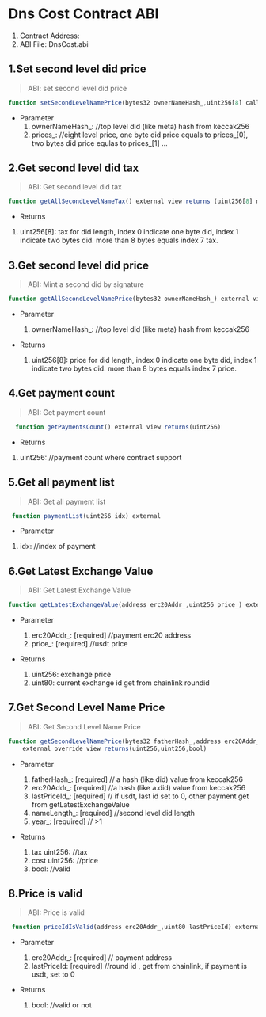 <!-- span class="content-title"> Dns Cost Contract</span -->
# Dns Cost Contract ABI
1. Contract Address: 
2. ABI File:  DnsCost.abi


## 1.Set second level did price

> ABI: set second level did price


```js
function setSecondLevelNamePrice(bytes32 ownerNameHash_,uint256[8] calldata prices_) external 
```

- Parameter
   1. ownerNameHash_: //top level did (like meta) hash from keccak256
   2. prices_: //eight level price, one byte did price equals to prices_[0], two bytes did price equlas to prices_[1] ...


## 2.Get second level did tax 

> ABI: Get second level did tax


```js
function getAllSecondLevelNameTax() external view returns (uint256[8] memory)
```

- Returns
1. uint256[8]: tax for did length, index 0 indicate one byte did, index 1 indicate two bytes did. more than 8 bytes equals index 7 tax.



## 3.Get second level did price

> ABI: Mint a second did by signature


```js
function getAllSecondLevelNamePrice(bytes32 ownerNameHash_) external view returns(uint256[8] memory)
```

- Parameter
   1. ownerNameHash_: //top level did (like meta) hash from keccak256
   

- Returns
   1. uint256[8]: price for did length, index 0 indicate one byte did, index 1 indicate two bytes did. more than 8 bytes equals index 7 price.



## 4.Get payment count

> ABI: Get payment count


```js
  function getPaymentsCount() external view returns(uint256)
```

- Returns
1. uint256: //payment count where contract support




## 5.Get all payment list

> ABI: Get all payment list


```js
 function paymentList(uint256 idx) external 
```

- Parameter
1. idx: //index of payment




## 6.Get Latest Exchange Value

> ABI: Get Latest Exchange Value


```js
function getLatestExchangeValue(address erc20Addr_,uint256 price_) external view returns(uint256,uint80); 
```

- Parameter
   1. erc20Addr_: [required] //payment erc20 address
   2. price_: [required] //usdt price

- Returns
   1. uint256: exchange price
   2. uint80: current exchange id get from chainlink roundid


## 7.Get Second Level Name Price

> ABI: Get Second Level Name Price


```js
function getSecondLevelNamePrice(bytes32 fatherHash_,address erc20Addr_,uint80 lastPriceId_, uint8 nameLength_, uint8 year_)
    external override view returns(uint256,uint256,bool)
```

- Parameter
   1. fatherHash_: [required] // a hash (like did) value from keccak256
   2. erc20Addr_: [required] //a hash (like a.did) value from keccak256
   3. lastPriceId_: [required] // if usdt, last id set to 0, other payment get from getLatestExchangeValue
   4. nameLength_: [required] //second level did length
   5. year_: [required] // >1 
   
- Returns
   1. tax uint256: //tax
   2. cost uint256: //price
   3. bool: //valid



## 8.Price is valid

> ABI: Price is valid 


```js
 function priceIdIsValid(address erc20Addr_,uint80 lastPriceId) external override view returns(bool)
```

- Parameter
   1. erc20Addr_: [required] // payment address
   2. lastPriceId: [required] //round id , get from chainlink, if payment is usdt, set to 0
   
- Returns
   1. bool: //valid or not



   








